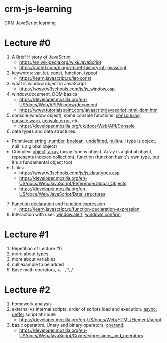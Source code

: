 # crm-js-learning
CRM JavaScript learning

# Lecture #0
1. A Brief History of JavaScript
    * https://en.wikipedia.org/wiki/JavaScript
    * https://auth0.com/blog/a-brief-history-of-javascript
2. keywords: [var](https://developer.mozilla.org/en-US/docs/Web/JavaScript/Reference/Statements/var), [let](https://developer.mozilla.org/en-US/docs/Web/JavaScript/Reference/Statements/let), [const](https://developer.mozilla.org/en-US/docs/Web/JavaScript/Reference/Statements/const), [function](https://developer.mozilla.org/en-US/docs/Web/JavaScript/Reference/Statements/function), [typeof](https://developer.mozilla.org/ru/docs/Web/JavaScript/Reference/Operators/typeof)
    * https://learn.javascript.ru/let-const
3. what is window object in JavaScript
    * https://www.w3schools.com/js/js_window.asp
4. window.document, DOM basics
    * https://developer.mozilla.org/en-US/docs/Web/API/Window/document
    * https://www.tutorialspoint.com/javascript/javascript_html_dom.htm  
5. console(window object), some console functions: [console.log](https://developer.mozilla.org/uk/docs/Web/API/Console/log), [console.warn](https://developer.mozilla.org/uk/docs/Web/API/Console/warn), [console.error](https://developer.mozilla.org/uk/docs/Web/API/Console/error), etc.
    * https://developer.mozilla.org/uk/docs/Web/API/Console  
6. data types and data structures.
  * Primitives:  [string](https://developer.mozilla.org/en-US/docs/Glossary/String) ,[number](https://developer.mozilla.org/en-US/docs/Glossary/Number), [boolean](https://developer.mozilla.org/en-US/docs/Glossary/Boolean), [undefined](https://developer.mozilla.org/en-US/docs/Glossary/Undefined), [null](https://developer.mozilla.org/en-US/docs/Glossary/Null)(null type is object, null is a global object)
  * Complex: [object](https://developer.mozilla.org/en-US/docs/Glossary/Object) ,[array](https://developer.mozilla.org/en-US/docs/Glossary/Array) (array type is object, Array is a global object, represents indexed collection), [function](https://developer.mozilla.org/en-US/docs/Glossary/Function) (function has it's own type, but it's a fundamental object too)
  * Links:
    * https://www.w3schools.com/js/js_datatypes.asp
    * https://developer.mozilla.org/en-US/docs/Web/JavaScript/Reference/Global_Objects
    * https://developer.mozilla.org/en-US/docs/Web/JavaScript/Data_structures
7. [Function declaration](https://developer.mozilla.org/en-US/docs/Web/JavaScript/Reference/Statements/function) and [function expression](https://developer.mozilla.org/en-US/docs/Web/JavaScript/Reference/Operators/function)
    * https://learn.javascript.ru/function-declaration-expression
8. Interaction with user. [window.alert](https://developer.mozilla.org/ru/docs/Web/API/Window/alert), [windows.confirm](https://developer.mozilla.org/en-US/docs/Web/API/Window/confirm)  


# Lecture #1 
1. Repetition of Lecture #0
2. more about types
3. more about variables
2. null example to be added
3. Base math operators, +, -, *, /

# Lecture #2
1. homework analysis
2. external vs internal scripts, order of scripts load and execution. [async](https://www.w3schools.com/tags/att_script_async.asp), [deffer](https://www.w3schools.com/tags/att_script_defer.asp) script attribute
    * https://developer.mozilla.org/en-US/docs/Web/HTML/Element/script
3. basic operators. Unary and binary operators, [operand](https://developer.mozilla.org/en-US/docs/Glossary/Operand).
    * https://developer.mozilla.org/en-US/docs/Web/JavaScript/Guide/expressions_and_operators
  